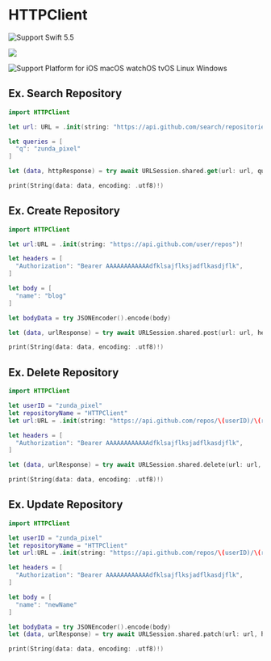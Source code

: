 # HTTPClient


<img src="https://img.shields.io/badge/Swift-5.5-orange" alt="Support Swift 5.5" />

<a href="https://github.com/apple/swift-package-manager" alt="HTTPClient on Swift Package Manager" title="HTTPClient on Swift Package Manager"><img src="https://img.shields.io/badge/Swift%20Package%20Manager-compatible-brightgreen.svg" /></a>

<img src="https://img.shields.io/badge/platform-iOS 13~%20%7C%20macOS 10.15(Catalina)~%20%7C%20watchOS 13~%20%7C%20tvOS 6~%20%7C%20Linux%20%7C%20Windows-lightgrey" alt="Support Platform for iOS macOS watchOS tvOS Linux Windows" />


## Ex. Search Repository

```swift
import HTTPClient

let url: URL = .init(string: "https://api.github.com/search/repositories")!

let queries = [
  "q": "zunda_pixel"
]

let (data, httpResponse) = try await URLSession.shared.get(url: url, queries: queries)

print(String(data: data, encoding: .utf8)!)
```


## Ex. Create Repository

```swift
import HTTPClient

let url:URL = .init(string: "https://api.github.com/user/repos")!

let headers = [
  "Authorization": "Bearer AAAAAAAAAAAAdfklsajflksjadflkasdjflk",
]

let body = [
  "name": "blog"
]

let bodyData = try JSONEncoder().encode(body)

let (data, urlResponse) = try await URLSession.shared.post(url: url, headers: headers, body: bodyData)

print(String(data: data, encoding: .utf8)!)
```


## Ex. Delete Repository

```swift
import HTTPClient

let userID = "zunda_pixel"
let repositoryName = "HTTPClient"
let url:URL = .init(string: "https://api.github.com/repos/\(userID)/\(repositoryName)")!

let headers = [
  "Authorization": "Bearer AAAAAAAAAAAAdfklsajflksjadflkasdjflk",
]

let (data, urlResponse) = try await URLSession.shared.delete(url: url, headers: headers)

print(String(data: data, encoding: .utf8)!)
```


## Ex. Update Repository

```swift
import HTTPClient

let userID = "zunda_pixel"
let repositoryName = "HTTPClient"
let url:URL = .init(string: "https://api.github.com/repos/\(userID)/\(repositoryName)")!

let headers = [
  "Authorization": "Bearer AAAAAAAAAAAAdfklsajflksjadflkasdjflk",
]

let body = [
  "name": "newName"
]

let bodyData = try JSONEncoder().encode(body)
let (data, urlResponse) = try await URLSession.shared.patch(url: url, headers: headers, body: bodyData)

print(String(data: data, encoding: .utf8)!)
```
